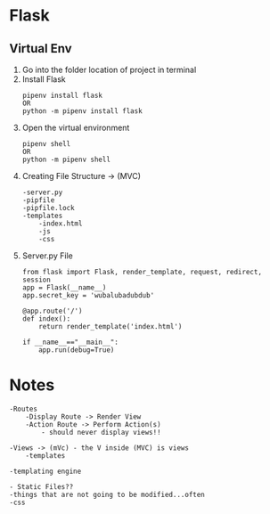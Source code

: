 # Flask

## Virtual Env

1. Go into the folder location of project in terminal
2. Install Flask
    ```
    pipenv install flask
    OR
    python -m pipenv install flask
    ```
3. Open the virtual environment
    ```
    pipenv shell
    OR
    python -m pipenv shell
    ```
4. Creating File Structure -> (MVC)
    ```
    -server.py
    -pipfile
    -pipfile.lock
    -templates
        -index.html
        -js
        -css
5. Server.py File
    ```
    from flask import Flask, render_template, request, redirect, session
    app = Flask(__name__)
    app.secret_key = 'wubalubadubdub'
    
    @app.route('/')
    def index():
        return render_template('index.html')
    
    if __name__=="__main__":
        app.run(debug=True)
# Notes
    -Routes
        -Display Route -> Render View
        -Action Route -> Perform Action(s)
            - should never display views!!

    -Views -> (mVc) - the V inside (MVC) is views
        -templates

    -templating engine

    - Static Files??
    -things that are not going to be modified...often
    -css